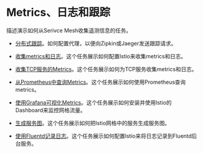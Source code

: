 # Metrics、日志和跟踪

描述演示如何从Serivce Mesh收集遥测信息的任务。

* [分布式跟踪](distributed-tracing.md)。如何配置代理，以便向Zipkin或Jaeger发送跟踪请求。

* [收集metrics和日志](metrics-logs.md)。这个任务展示如何配置Istio来收集metrics和日志。

* [收集TCP服务的Metrics](tcp-metrics.md)。这个任务展示如何为TCP服务收集metrics和日志。

* [从Prometheus中查询Metrics](querying-metrics.md)。这个任务展示如何使用Prometheus查询metrics。

* [使用Grafana可视化Metrics](using-istio-dashboard.md)。这个任务展示如何安装并使用Istio的Dashboard来监控网格流量。

* [生成服务图](servicegraph.md)。这个任务展示如何把Istio网格中的服务生成服务图。

* [使用Fluentd记录日志](fluentd.md)。这个任务展示如何配置Istio来将日志记录到Fluentd后台服务。

